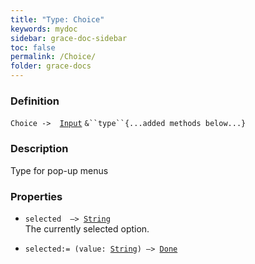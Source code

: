 ```yaml
---
title: "Type: Choice"
keywords: mydoc
sidebar: grace-doc-sidebar
toc: false
permalink: /Choice/
folder: grace-docs
---
```


### Definition
`Choice ->  `[`Input`](/grace-documentation/Input) `&``type``{...added methods below...}`

### Description
Type for pop-up menus

### Properties
- `selected  —> `[`String`]({{site.baseurl}}/404)  
The currently selected option.
  
- `selected:= (value: `[`String`]({{site.baseurl}}/404)`) —> `[`Done`]({{site.baseurl}}/404)  
  
